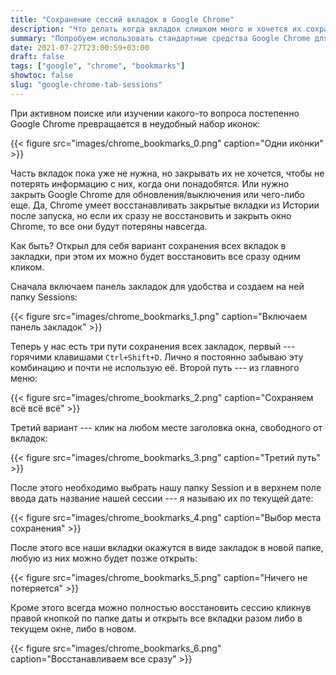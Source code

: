 ```yaml
---
title: "Сохранение сессий вкладок в Google Chrome"
description: "Что делать когда вкладок слишком много и хочется их сохранить на потом?"
summary: "Попробуем использовать стандартные средства Google Chrome для хранения своих сессий и восстановления нужных"
date: 2021-07-27T23:00:59+03:00
draft: false
tags: ["google", "chrome", "bookmarks"]
showtoc: false
slug: "google-chrome-tab-sessions"
---
```


При активном поиске или изучении какого-то вопроса постепенно Google Chrome превращается в неудобный набор иконок:

{{< figure src="images/chrome_bookmarks_0.png" caption="Одни иконки" >}}

Часть вкладок пока уже не нужна, но закрывать их не хочется, чтобы не потерять информацию с них, когда они понадобятся. Или нужно закрыть Google Chrome для обновления/выключения или чего-либо еще. Да, Chrome умеет восстанавливать закрытые вкладки из Истории после запуска, но если их сразу не восстановить и закрыть окно Chrome, то все они будут потеряны навсегда.

Как быть? Открыл для себя вариант сохранения всех вкладок в закладки, при этом их можно будет восстановить все сразу одним кликом.

Сначала включаем панель закладок для удобства и создаем на ней папку Sessions:

{{< figure src="images/chrome_bookmarks_1.png" caption="Включаем панель закладок" >}}

Теперь у нас есть три пути сохранения всех закладок, первый --- горячими клавишами `Ctrl+Shift+D`. Лично я постоянно забываю эту комбинацию и почти не использую её. Второй путь --- из главного меню:

{{< figure src="images/chrome_bookmarks_2.png" caption="Сохраняем всё всё всё" >}}

Третий вариант --- клик на любом месте заголовка окна, свободного от вкладок:

{{< figure src="images/chrome_bookmarks_3.png" caption="Третий путь" >}}

После этого необходимо выбрать нашу папку Session и в верхнем поле ввода дать название нашей сессии --- я называю их по текущей дате:

{{< figure src="images/chrome_bookmarks_4.png" caption="Выбор места сохранения" >}}

После этого все наши вкладки окажутся в виде закладок в новой папке, любую из них можно будет позже открыть:

{{< figure src="images/chrome_bookmarks_5.png" caption="Ничего не потеряется" >}}

Кроме этого всегда можно полностью восстановить сессию кликнув правой кнопкой по папке даты и открыть все вкладки разом либо в текущем окне, либо в новом.

{{< figure src="images/chrome_bookmarks_6.png" caption="Восстанавливаем все сразу" >}}